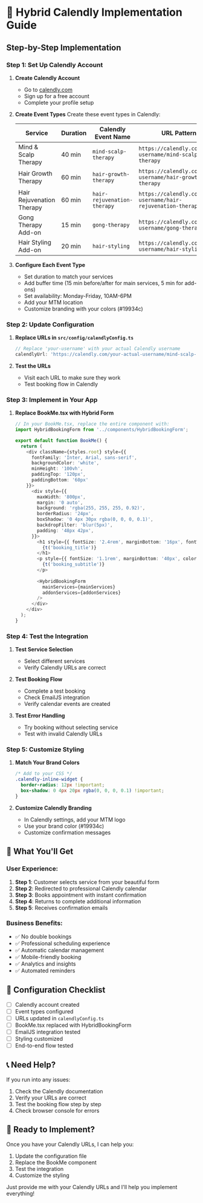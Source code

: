 # 🚀 Hybrid Calendly Implementation Guide

## Step-by-Step Implementation

### **Step 1: Set Up Calendly Account**

1. **Create Calendly Account**
   - Go to [calendly.com](https://calendly.com)
   - Sign up for a free account
   - Complete your profile setup

2. **Create Event Types**
   Create these event types in Calendly:

   | Service | Duration | Calendly Event Name | URL Pattern |
   |---------|----------|-------------------|-------------|
   | Mind & Scalp Therapy | 40 min | `mind-scalp-therapy` | `https://calendly.com/your-username/mind-scalp-therapy` |
   | Hair Growth Therapy | 60 min | `hair-growth-therapy` | `https://calendly.com/your-username/hair-growth-therapy` |
   | Hair Rejuvenation Therapy | 60 min | `hair-rejuvenation-therapy` | `https://calendly.com/your-username/hair-rejuvenation-therapy` |
   | Gong Therapy Add-on | 15 min | `gong-therapy` | `https://calendly.com/your-username/gong-therapy` |
   | Hair Styling Add-on | 20 min | `hair-styling` | `https://calendly.com/your-username/hair-styling` |

3. **Configure Each Event Type**
   - Set duration to match your services
   - Add buffer time (15 min before/after for main services, 5 min for add-ons)
   - Set availability: Monday-Friday, 10AM-6PM
   - Add your MTM location
   - Customize branding with your colors (#19934c)

### **Step 2: Update Configuration**

1. **Replace URLs in `src/config/calendlyConfig.ts`**
   ```typescript
   // Replace 'your-username' with your actual Calendly username
   calendlyUrl: 'https://calendly.com/your-actual-username/mind-scalp-therapy'
   ```

2. **Test the URLs**
   - Visit each URL to make sure they work
   - Test booking flow in Calendly

### **Step 3: Implement in Your App**

1. **Replace BookMe.tsx with Hybrid Form**
   ```typescript
   // In your BookMe.tsx, replace the entire component with:
   import HybridBookingForm from '../components/HybridBookingForm';
   
   export default function BookMe() {
     return (
       <div className={styles.root} style={{ 
         fontFamily: 'Inter, Arial, sans-serif',
         backgroundColor: 'white',
         minHeight: '100vh',
         paddingTop: '120px',
         paddingBottom: '60px'
       }}>
         <div style={{
           maxWidth: '800px',
           margin: '0 auto',
           background: 'rgba(255, 255, 255, 0.92)',
           borderRadius: '24px',
           boxShadow: '0 4px 30px rgba(0, 0, 0, 0.1)',
           backdropFilter: 'blur(5px)',
           padding: '48px 42px',
         }}>
           <h1 style={{ fontSize: '2.4rem', marginBottom: '16px', fontWeight: 600, color: '#111' }}>
             {t('booking_title')}
           </h1>
           <p style={{ fontSize: '1.1rem', marginBottom: '40px', color: '#666' }}>
             {t('booking_subtitle')}
           </p>
           
           <HybridBookingForm 
             mainServices={mainServices}
             addonServices={addonServices}
           />
         </div>
       </div>
     );
   }
   ```

### **Step 4: Test the Integration**

1. **Test Service Selection**
   - Select different services
   - Verify Calendly URLs are correct

2. **Test Booking Flow**
   - Complete a test booking
   - Check EmailJS integration
   - Verify calendar events are created

3. **Test Error Handling**
   - Try booking without selecting service
   - Test with invalid Calendly URLs

### **Step 5: Customize Styling**

1. **Match Your Brand Colors**
   ```css
   /* Add to your CSS */
   .calendly-inline-widget {
     border-radius: 12px !important;
     box-shadow: 0 4px 20px rgba(0, 0, 0, 0.1) !important;
   }
   ```

2. **Customize Calendly Branding**
   - In Calendly settings, add your MTM logo
   - Use your brand color (#19934c)
   - Customize confirmation messages

## 🎯 What You'll Get

### **User Experience:**
1. **Step 1**: Customer selects service from your beautiful form
2. **Step 2**: Redirected to professional Calendly calendar
3. **Step 3**: Books appointment with instant confirmation
4. **Step 4**: Returns to complete additional information
5. **Step 5**: Receives confirmation emails

### **Business Benefits:**
- ✅ No double bookings
- ✅ Professional scheduling experience
- ✅ Automatic calendar management
- ✅ Mobile-friendly booking
- ✅ Analytics and insights
- ✅ Automated reminders

## 🔧 Configuration Checklist

- [ ] Calendly account created
- [ ] Event types configured
- [ ] URLs updated in `calendlyConfig.ts`
- [ ] BookMe.tsx replaced with HybridBookingForm
- [ ] EmailJS integration tested
- [ ] Styling customized
- [ ] End-to-end flow tested

## 📞 Need Help?

If you run into any issues:
1. Check the Calendly documentation
2. Verify your URLs are correct
3. Test the booking flow step by step
4. Check browser console for errors

## 🚀 Ready to Implement?

Once you have your Calendly URLs, I can help you:
1. Update the configuration file
2. Replace the BookMe component
3. Test the integration
4. Customize the styling

Just provide me with your Calendly URLs and I'll help you implement everything! 